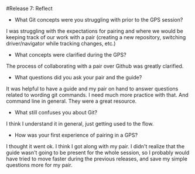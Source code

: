 #Release 7: Reflect

* What Git concepts were you struggling with prior to the GPS session?

I was struggling with the expectations for pairing and where we would be keeping track of our work with a pair (creating a new repository, switching driver/navigator while tracking changes, etc.)

* What concepts were clarified during the GPS?

The process of collaborating with a pair over Github was greatly clarified.

* What questions did you ask your pair and the guide?

It was helpful to have a guide and my pair on hand to answer questions related to wording git commands.  I need much more practice with that.  And command line in general.  They were a great resource.

* What still confuses you about Git?

I think I understand it in general, just getting used to the flow.

* How was your first experience of pairing in a GPS?

I thought it went ok.  I think I got along with my pair.  I didn't realize that the guide wasn't going to be present for the whole session, so I probably would have tried to move faster during the previous releases, and save my simple questions more for my pair.